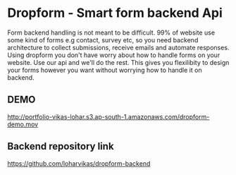 # Dropform - Smart form backend Api

Form backend handling is not meant to be difficult. 99% of website use some kind of forms e.g contact, survey etc, so you need backend architecture to collect submissions, receive emails and automate responses. Using dropform you don't have worry about how to handle forms on your website. Use our api and we'll do the rest. This gives you flexilibity to design your forms however you want without worrying how to handle it on backend.

## DEMO
http://portfolio-vikas-lohar.s3.ap-south-1.amazonaws.com/dropform-demo.mov


## Backend repository link

https://github.com/loharvikas/dropform-backend
